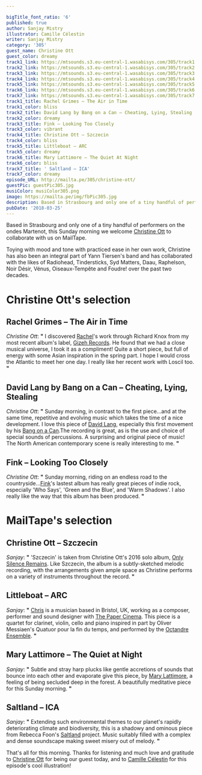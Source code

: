 ```yaml
---

bigTitle_font_ratio: '6'
published: true
author: Sanjay Mistry
illustrator: Camille Célestin
writer: Sanjay Mistry
category: '305'
guest_name: Christine Ott
guest_color: dreamy
track1_link: https://mtsounds.s3.eu-central-1.wasabisys.com/305/track1.mp3
track2_link: https://mtsounds.s3.eu-central-1.wasabisys.com/305/track2.mp3
track3_link: https://mtsounds.s3.eu-central-1.wasabisys.com/305/track3.mp3
track4_link: https://mtsounds.s3.eu-central-1.wasabisys.com/305/track4.mp3
track5_link: https://mtsounds.s3.eu-central-1.wasabisys.com/305/track5.mp3
track6_link: https://mtsounds.s3.eu-central-1.wasabisys.com/305/track6.mp3
track7_link: https://mtsounds.s3.eu-central-1.wasabisys.com/305/track7.mp3
track1_title: Rachel Grimes – The Air in Time
track1_color: bliss
track2_title: David Lang by Bang on a Can – Cheating, Lying, Stealing
track2_color: dreamy
track3_title: Fink – Looking Too Closely
track3_color: vibrant
track4_title: Christine Ott – Szczecin
track4_color: bliss
track5_title: Littleboat – ARC
track5_color: dreamy
track6_title: Mary Lattimore – The Quiet At Night
track6_color: bliss
track7_title: ' Saltland – ICA'
track7_color: dreamy
episode_URL: http://mailta.pe/305/christine-ott/
guestPic: guestPic305.jpg
musiColor: musiColor305.png
image: https://mailta.pe/img/fbPic305.jpg
description: Based in Strasbourg and only one of a tiny handful of performers on the ondes Martenot, this Sunday morning we welcome Christine Ott to collaborate with us on MailTape.
pubDate: '2018-03-25'
---
```

Based in Strasbourg and only one of a tiny handful of performers on the ondes Martenot, this Sunday morning we welcome [Christine Ott](http://www.christineott.fr/) to collaborate with us on MailTape.
<p>Toying with mood and tone with practiced ease in her own work, Christine has also been an integral part of Yann Tiersen's band and has collaborated with the likes of Radiohead, Tindersticks, Syd Matters, Daau, Raphelson, Noir Désir, Vénus, Oiseaux-Tempête and Foudre! over the past two decades.


# Christine Ott's selection


## Rachel Grimes – The Air in Time
_Christine Ott_: **"** I discovered [Rachel](http://rachelgrimespiano.com/)'s work through Richard Knox from my most recent album's label, [Gizeh Records](http://www.gizehrecords.com/). He found that we had a close musical universe, I took it as a compliment! Quite a short piece, but full of energy with some Asian inspiration in the spring part. I hope I would cross the Atlantic to meet her one day. I really like her recent work with Loscil too. **"** 

## David Lang by Bang on a Can – Cheating, Lying, Stealing
_Christine Ott_: **"** Sunday morning, in contrast to the first piece...and at the same time, repetitive and evolving music which takes the time of a nice development. I love this piece of [David Lang](https://davidlangmusic.com/), especially this first movement by his [Bang on a Can](https://bangonacan.org/).The recording is great, as is the use and choice of special sounds of percussions. A surprising and original piece of music! The North American contemporary scene is really interesting to me. **"** 

## Fink – Looking Too Closely
_Christine Ott_: **"** Sunday morning, riding on an endless road to the countryside...[Fink](https://www.finkworld.co.uk/)'s lastest album has really great pieces of indie rock, especially 'Who Says', 'Green and the Blue', and 'Warm Shadows'. I also really like the way that this album has been produced. **"** 


# MailTape's selection

## Christine Ott – Szczecin
_Sanjay_: **"** 'Szczecin' is taken from Christine Ott's 2016 solo album, [Only Silence Remains](http://www.gizehrecords.com/gzh66-christine-ott-only-silence-remains.html). Like Szczecin, the album is a subtly-sketched melodic recording, with the arrangements given ample space as Christine performs on a variety of instruments throughout the record. **"** 

## Littleboat – ARC
_Sanjay_: **"** [Chris](http://chrislittleboat.tumblr.com/) is a musician based in Bristol, UK, working as a composer, performer and sound designer with [The Paper Cinema](http://www.thepapercinema.com/). This piece is a quartet for clarinet, violin, cello and piano inspired in part by Oliver Messiaen's Quatuor pour la fin du temps, and performed by the [Octandre Ensemble](https://www.octandre.com/). **"** 

## Mary Lattimore – The Quiet at Night
_Sanjay_: **"** Subtle and stray harp plucks like gentle accretions of sounds that bounce into each other and evaporate give this piece, by [Mary Lattimore](http://marylattimoreharpist.tumblr.com/), a feeling of being secluded deep in the forest. A beautifully meditative piece for this Sunday morning. **"** 

## Saltland – ICA
_Sanjay_: **"** Extending such environmental themes to our planet's rapidly deteriorating climate and biodiversity, this is a shadowy and ominous piece from Rebecca Foon's [Saltland](http://www.saltland.ca/) project. Music suitably filled with a complex and dense soundscape making sweet misery out of melody. **"** 

That's all for this morning. Thanks for listening and much love and gratitude to [Christine Ott](http://www.christineott.fr/) for being our guest today, and to [Camille Célestin](http://bravocamo.studio/) for this episode's cool illustration!
